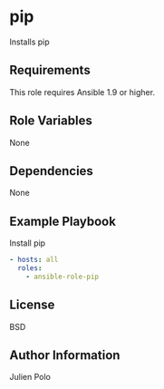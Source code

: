 pip
===

Installs pip

Requirements
------------

This role requires Ansible 1.9 or higher.

Role Variables
--------------

None

Dependencies
------------

None

Example Playbook
----------------

Install pip
```yaml
- hosts: all
  roles:
    - ansible-role-pip
```

License
-------

BSD

Author Information
------------------

Julien Polo
